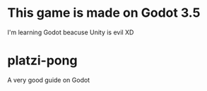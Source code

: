 # This game is made on Godot 3.5
I'm learning Godot beacuse Unity is evil XD


# platzi-pong

A very good guide on Godot
